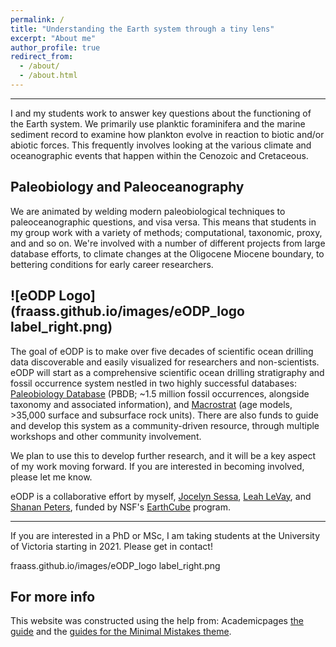 ```yaml
---
permalink: /
title: "Understanding the Earth system through a tiny lens"
excerpt: "About me"
author_profile: true
redirect_from: 
  - /about/
  - /about.html
---
```


-----
I and my students work to answer key questions about the functioning of the Earth system. We primarily use planktic foraminifera and the marine sediment record to examine how plankton evolve in reaction to biotic and/or abiotic forces. This frequently involves looking at the various climate and oceanographic events that happen within the Cenozoic and Cretaceous.

Paleobiology and Paleoceanography
-----
We are animated by welding modern paleobiological techniques to paleoceanographic questions, and visa versa. This means that students in my group work with a variety of methods; computational, taxonomic, proxy, and and so on. We're involved with a number of different projects from large database efforts, to climate changes at the Oligocene Miocene boundary, to bettering conditions for early career researchers.

![eODP Logo](fraass.github.io/images/eODP_logo label_right.png)
-----
The goal of eODP is to make over five decades of scientific ocean drilling data discoverable and easily visualized for researchers and non-scientists. eODP will start as a comprehensive scientific ocean drilling stratigraphy and fossil occurrence system nestled in two highly successful databases: [Paleobiology Database](paleobiodb.org) (PBDB; ~1.5 million fossil occurrences, alongside taxonomy and associated information), and [Macrostrat](macrostrat.org) (age models, >35,000 surface and subsurface rock units). There are also funds to guide and develop this system as a community-driven resource, through multiple workshops and other community involvement.

We plan to use this to develop further research, and it will be a key aspect of my work moving forward. If you are interested in becoming involved, please let me know. 

eODP is a collaborative effort by myself, [Jocelyn Sessa](https://drexel.edu/coas/faculty-research/faculty-directory/Jocelyn-Sessa/), [Leah LeVay](https://iodp.tamu.edu/staffdir/indiv/levay/), and [Shanan Peters](http://strata.geology.wisc.edu/), funded by NSF's [EarthCube](https://www.earthcube.org/) program. 


-----
If you are interested in a PhD or MSc, I am taking students at the University of Victoria starting in 2021. Please get in contact!


fraass.github.io/images/eODP_logo label_right.png

For more info
------
This website was constructed using the help from: Academicpages [the guide](https://academicpages.github.io/markdown/) and the [guides for the Minimal Mistakes theme](https://mmistakes.github.io/minimal-mistakes/docs/configuration/).
